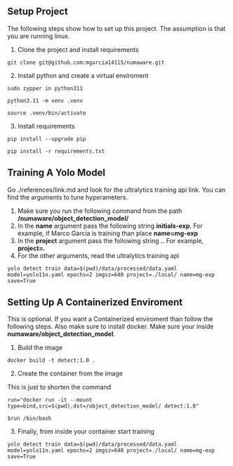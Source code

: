 
## Setup Project
The following steps show how to set up this project. The assumption is that you are running linux. 


1. Clone the project and install requirements
```
git clone git@github.com:mgarcia14115/numaware.git 
```

2. Install python and create a virtual enviroment
```
sudo zypper in python311
```

```
python3.11 -m venv .venv
```

```
source .venv/bin/activate
```

3. Install requirements

```
pip install --upgrade pip 
```

```
pip install -r requirements.txt 
```


## Training A Yolo Model
Go ./references/link.md and look for the ultralytics training api link. You can find the arguments to tune hyperameters.

1. Make sure you run the following command from the path **/numaware/object_detection_model/**
2. In the **name** argument pass the following string **initials-exp**. For example, if Marco Garcia is training than place **name=mg-exp**
3. In the **project** argument pass the following string **.**. For example, **project=.**
4. For the other arguments, read the ultralytics training api 


```
yolo detect train data=$(pwd)/data/processed/data.yaml model=yolo11n.yaml epochs=2 imgsz=640 project=./local/ name=mg-exp save=True
```

## Setting Up A Containerized Enviroment

This is optional. If you want a Containerized enviroment than follow the following steps. Also make sure to install docker. Make sure your inside **numaware/object_detection_model**.

1. Build the image
```
docker build -t detect:1.0 .
```
2. Create the container from the image

This is just to shorten the command
```
run="docker run -it --mount type=bind,src=$(pwd),dst=/object_detection_model/ detect:1.0"
```
```
$run /bin/bash
```
3. Finally, from inside your container start training
```
yolo detect train data=$(pwd)/data/processed/data.yaml model=yolo11n.yaml epochs=2 imgsz=640 project=./local/ name=mg-exp save=True
```

